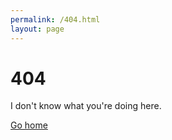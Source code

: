 ```yaml
---
permalink: /404.html
layout: page
---
```


# 404

I don't know what you're doing here.

[Go home](/)
